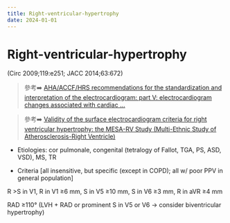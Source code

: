 ```yaml
---
title: Right-ventricular-hypertrophy
date: 2024-01-01
---
```


# Right-ventricular-hypertrophy

(Circ 2009;119:e251; JACC 2014;63:672)

> 參考➡️ [AHA/ACCF/HRS recommendations for the standardization and interpretation of the electrocardiogram: part V: electrocardiogram changes associated with cardiac …](https://www.ahajournals.org/doi/abs/10.1161/circulationaha.108.191097)

> 參考➡️ [Validity of the surface electrocardiogram criteria for right ventricular hypertrophy: the MESA-RV Study (Multi-Ethnic Study of Atherosclerosis-Right Ventricle)](https://www.jacc.org/doi/abs/10.1016/j.jacc.2013.08.1633)



* Etiologies: cor pulmonale, congenital (tetralogy of Fallot, TGA, PS, ASD, VSD), MS, TR

* Criteria [all insensitive, but specific (except in COPD); all w/ poor PPV in general population]

R >S in V1, R in V1 ≥6 mm, S in V5 ≥10 mm, S in V6 ≥3 mm, R in aVR ≥4 mm

RAD ≥110° (LVH + RAD or prominent S in V5 or V6 → consider biventricular hypertrophy)
